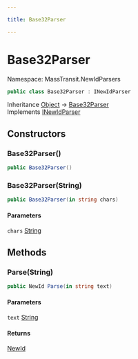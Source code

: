 ```yaml
---

title: Base32Parser

---
```


# Base32Parser

Namespace: MassTransit.NewIdParsers

```csharp
public class Base32Parser : INewIdParser
```

Inheritance [Object](https://learn.microsoft.com/en-us/dotnet/api/system.object) → [Base32Parser](../masstransit-newidparsers/base32parser)<br/>
Implements [INewIdParser](../masstransit/inewidparser)

## Constructors

### **Base32Parser()**

```csharp
public Base32Parser()
```

### **Base32Parser(String)**

```csharp
public Base32Parser(in string chars)
```

#### Parameters

`chars` [String](https://learn.microsoft.com/en-us/dotnet/api/system.string)<br/>

## Methods

### **Parse(String)**

```csharp
public NewId Parse(in string text)
```

#### Parameters

`text` [String](https://learn.microsoft.com/en-us/dotnet/api/system.string)<br/>

#### Returns

[NewId](../masstransit/newid)<br/>
